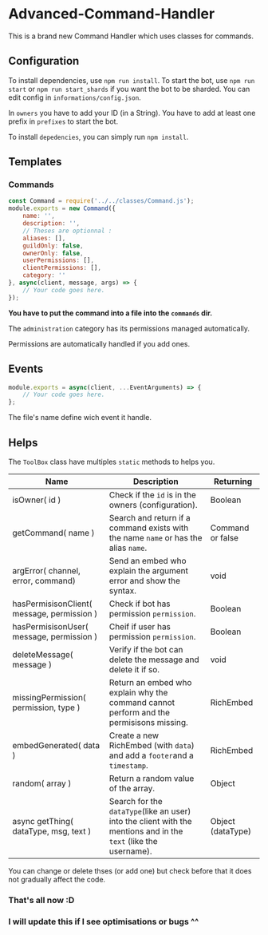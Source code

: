 # Advanced-Command-Handler

This is a brand new Command Handler which uses classes for commands.

## Configuration


To install dependencies, use `npm run install`.
To start the bot, use `npm run start` or `npm run start_shards` if you want the bot to be sharded.
You can edit config in `informations/config.json`.

In `owners` you have to add your ID (in a String). You have to add at least one prefix in `prefixes` to start the bot.

To install `depedencies`, you can simply run `npm install`.

## Templates

### Commands

```js
const Command = require('../../classes/Command.js');
module.exports = new Command({
    name: '',
    description: '',
    // Theses are optionnal :
    aliases: [],
    guildOnly: false,
    ownerOnly: false,
    userPermissions: [],
    clientPermissions: [],
    category: ''
}, async(client, message, args) => {
    // Your code goes here.
});
```

**You have to put the command into a file into the `commands` dir.**

The `administration` category has its permissions managed automatically.

Permissions are automatically handled if you add ones.

## Events

```js
module.exports = async(client, ...EventArguments) => {
    // Your code goes here.
};
```

The file's name define wich event it handle.

## Helps

The `ToolBox` class have multiples `static` methods to helps you.

| Name | Description | Returning |
| --- | --- | --- |
| isOwner( id ) | Check if the `id` is in the owners (configuration). | Boolean |
| getCommand( name ) | Search and return if a command exists with the name `name` or has the alias `name`. | Command or false |
| argError( channel, error, command) | Send an embed who explain the argument error and show the syntax. | void |
| hasPermisisonClient( message, permission ) | Check if bot has permission `permission`. | Boolean |
| hasPermisisonUser( message, permission ) | Cheif if user has permission `permission`. | Boolean |
| deleteMessage( message ) | Verify if the bot can delete the message and delete it if so. | void |
| missingPermission( permission, type ) | Return an embed who explain why the command cannot perform and the permisisons missing. | RichEmbed |
| embedGenerated( data ) | Create a new RichEmbed (with `data`) and add a `footer`and a `timestamp`. | RichEmbed |
| random( array ) | Return a random value of the array. | Object |
| async getThing( dataType, msg, text ) | Search for the `dataType`(like an user) into the client with the mentions and in the `text` (like the username). | Object (dataType) |

You can change or delete thses (or add one) but check before that it does not gradually affect the code.

### That's all now :D
### I will update this if I see optimisations or bugs ^^
